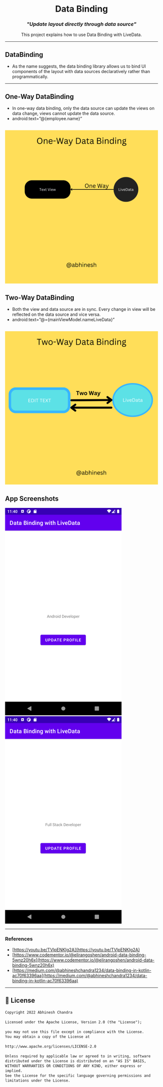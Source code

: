 <h1 align="center">Data Binding</h1>

<h3 align="center"><i>"Update layout directly through data source"</i></h3>
<p align="center">
This project explains how to use Data Binding with LiveData.
    </p>
    
---

## DataBinding
- As the name suggests, the data binding library allows us to bind UI components of the layout with data sources declaratively rather than programmatically.
---

## One-Way DataBinding
- In one-way data binding, only the data source can update the views on data change, views cannot update the data source.
- android:text=”@{employee.name}”

![One-Way DataBinding](https://github.com/abhineshchandra1234/DataBinding_With_LiveData/blob/master/screenshots/one-way.png)
---

## Two-Way DataBinding
- Both the view and data source are in sync. Every change in view will be reflected on the data source and vice versa.
- android:text=”@={mainViewModel.nameLiveData}”

![Two-Way DataBinding](https://github.com/abhineshchandra1234/DataBinding_With_LiveData/blob/master/screenshots/two-way.png)
---

## App Screenshots

![LiveData1](https://github.com/abhineshchandra1234/DataBinding_With_LiveData/blob/master/screenshots/LiveData1.png) 
![LiveData2](https://github.com/abhineshchandra1234/DataBinding_With_LiveData/blob/master/screenshots/LiveData2.png)

---

### References
- [https://youtu.be/TVlpENKIg2A](https://youtu.be/TVlpENKIg2A)
- [https://www.codementor.io/@elirangoshen/android-data-binding-5wnz20h6x](https://www.codementor.io/@elirangoshen/android-data-binding-5wnz20h6x)
- [https://medium.com/@abhineshchandra1234/data-binding-in-kotlin-ac70f63396aa](https://medium.com/@abhineshchandra1234/data-binding-in-kotlin-ac70f63396aa)

---

## 📝 License

```
Copyright 2022 Abhinesh Chandra

Licensed under the Apache License, Version 2.0 (the "License");

you may not use this file except in compliance with the License.
You may obtain a copy of the License at

http://www.apache.org/licenses/LICENSE-2.0

Unless required by applicable law or agreed to in writing, software
distributed under the License is distributed on an "AS IS" BASIS,
WITHOUT WARRANTIES OR CONDITIONS OF ANY KIND, either express or implied.
See the License for the specific language governing permissions and
limitations under the License.
```
